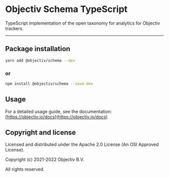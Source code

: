 # Objectiv Schema TypeScript

TypeScript implementation of the open taxonomy for analytics for Objectiv trackers.

---

## Package installation

```sh
yarn add @objectiv/schema --dev
```

### or

```sh
npm install @objectiv/schema --save-dev
```

## Usage

For a detailed usage guide, see the documentation: [https://objectiv.io/docs](https://objectiv.io/docs)

## Copyright and license

Licensed and distributed under the Apache 2.0 License (An OSI Approved License).

Copyright (c) 2021-2022 Objectiv B.V.

All rights reserved.

